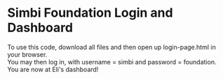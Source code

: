 # Simbi Foundation Login and Dashboard

To use this code, download all files and then open up login-page.html in your browser. <br />
You may then log in, with username = simbi and password = foundation. <br />
You are now at Eli's dashboard!
